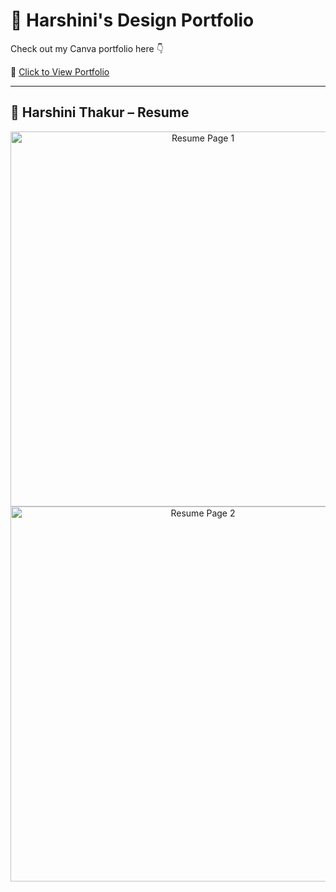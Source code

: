 # 🎨 Harshini's Design Portfolio

Check out my Canva portfolio here 👇

🔗 [Click to View Portfolio](https://www.canva.com/design/DAGi8tXv3OY/Ji9sFkRVphWicp0eXnd7dw/edit?utm_content=DAGi8tXv3OY&utm_campaign=designshare&utm_medium=link2&utm_source=sharebutton)

---

## 📄 Harshini Thakur – Resume

<p align="center">
  <img src="https://raw.githubusercontent.com/harshini124/canva-portfolio/main/assets/resume-page1.png" alt="Resume Page 1" width="600"><br>
  <img src="https://raw.githubusercontent.com/harshini124/canva-portfolio/main/assets/resume-page2.png" alt="Resume Page 2" width="600">
</p>
